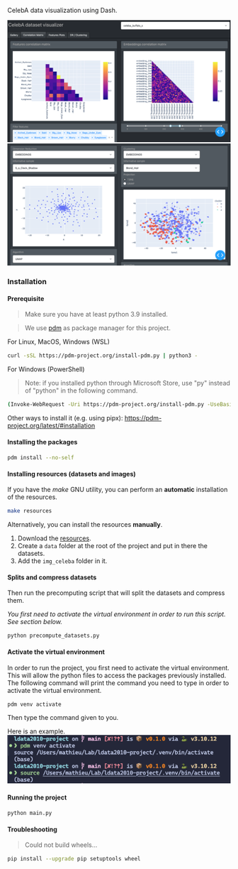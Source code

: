 CelebA data visualization using Dash.

![app-screenshot](./screenshot1.png)
![app-screenshot](./screenshot2.png)

### Installation

#### Prerequisite

> Make sure you have at least python 3.9 installed.

> We use [pdm](https://github.com/pdm-project/pdm) as package manager for this project.

For Linux, MacOS, Windows (WSL)

```bash
curl -sSL https://pdm-project.org/install-pdm.py | python3 -
```

For Windows (PowerShell)

> Note: if you installed python through Microsoft Store, use "py" instead of "python" in the following command.

```bash
(Invoke-WebRequest -Uri https://pdm-project.org/install-pdm.py -UseBasicParsing).Content | python -
```

Other ways to install it (e.g. using pipx): https://pdm-project.org/latest/#installation

#### Installing the packages

```bash
pdm install --no-self
```

#### Installing resources (datasets and images)

If you have the _make_ GNU utility, you can perform an **automatic** installation of the resources.

```bash
make resources
```

Alternatively, you can install the resources **manually**.

1. Download the [resources](https://shorturl.at/esBKV).
2. Create a `data` folder at the root of the project and put in there the datasets.
3. Add the `img_celeba` folder in it.

#### Splits and compress datasets

Then run the precomputing script that will split the datasets and compress them.

_You first need to activate the virtual environment in order to run this script. See section below._

```bash
python precompute_datasets.py
```

#### Activate the virtual environment

In order to run the project, you first need to activate the virtual environment. This will allow the python files to access the packages previously installed.
The following command will print the command you need to type in order to activate the virtual environment.

```bash
pdm venv activate
```

Then type the command given to you.

Here is an example.
![example-activating-venv](./example_venv_activate.png)

#### Running the project

```bash
python main.py
```

#### Troubleshooting

> Could not build wheels...

```bash
pip install --upgrade pip setuptools wheel
```
